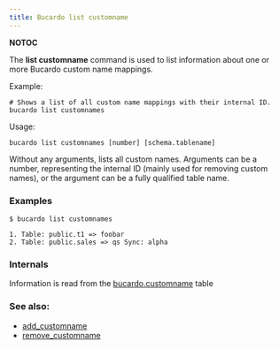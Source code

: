 ```yaml
---
title: Bucardo list customname
---
```


__NOTOC__

The **list customname** command is used to list information about one or more Bucardo custom name mappings.

Example:

    # Shows a list of all custom name mappings with their internal ID.
    bucardo list customnames


Usage:

    bucardo list customnames [number] [schema.tablename]

Without any arguments, lists all custom names. Arguments can be a number, representing the internal ID (mainly used for removing custom names), or the argument can be a fully qualified table name.

### Examples

    $ bucardo list customnames

    1. Table: public.t1 => foobar
    2. Table: public.sales => qs Sync: alpha

### Internals

Information is read from the [bucardo.customname](/bucardo.customname "wikilink") table

### See also:

-   [add_customname](/Bucardo/add_customname "wikilink")
-   [remove_customname](/Bucardo/remove_customname "wikilink")
